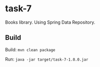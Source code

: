 # task-7

Books library. Using Spring Data Repository.

## Build

Build: `mvn clean package`

Run: `java -jar target/task-7-1.0.0.jar`